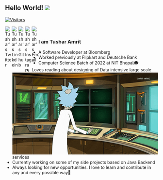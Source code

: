 ## Hello World! <img src="https://raw.githubusercontent.com/iampavangandhi/iampavangandhi/master/gifs/Hi.gif" width="30px"></h2>
[![Visitors](https://visitor-badge.glitch.me/badge?page_id=tushar-amrit-6.visitor-badge)](https://github.com/tushar-amrit-6)

<a href="https://twitter.com/pyaaraacetamol">
  <img align="left" alt="Tushar's Twitter" width="22px" src="https://cdn.jsdelivr.net/npm/simple-icons@v3/icons/twitter.svg" />
</a>
<a href="https://www.linkedin.com/in/tushar-amrit-618427190/">
  <img align="left" alt="Tushar's Linkdein" width="22px" src="https://cdn.jsdelivr.net/npm/simple-icons@v3/icons/linkedin.svg" />
</a>
<a href="https://github.com/tushar-amrit-6">
  <img align="left" alt="Tushar's Github" width="22px" src="https://cdn.jsdelivr.net/npm/simple-icons@v3/icons/github.svg" />
</a>
<a href="https://www.instagram.com/tushar_amrit/">
  <img align="left" alt="Tushar's Instagram" width="22px" src="https://cdn.jsdelivr.net/npm/simple-icons@v3/icons/instagram.svg" />
</a>

<a href="mailto: tushar.amrit.6@gmail.com">
  <img align="left" alt="Tushar's Email" width="22px" src="https://cdn.jsdelivr.net/npm/simple-icons@v3/icons/telegram.svg" />
</a>


<br />
<img align="right" alt="GIF" src="https://github.com/darshan-jain/darshan-jain/blob/master/rick.gif" />

### I am Tushar Amrit
- A Software Developer at Bloomberg
- Worked previously at Flipkart and Deutsche Bank
- Computer Science Batch of 2022 at NIT Bhopal🎓
- Loves reading about designing of Data intensive large scale services
- Currently working on some of my side projects based on Java Backend
- Always looking for new opportunities. I love to learn and contribute in any and every possible way🏦

<br/>
<br/>


